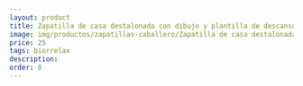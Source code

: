 ```yaml
---
layout: product
title: Zapatilla de casa destalonada con dibujo y plantilla de descanso
image: img/productos/zapatillas-caballero/Zapatilla de casa destalonada con dibujo y plantilla de descanso=25=biorrelax.webp
price: 25
tags: biorrelax
description: 
order: 0
---
```

